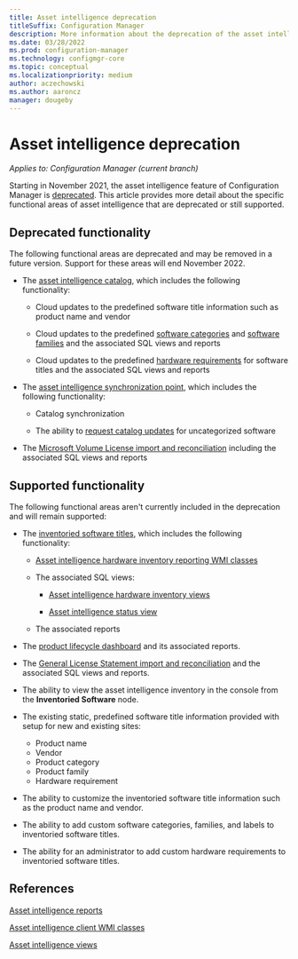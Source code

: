 ```yaml
---
title: Asset intelligence deprecation
titleSuffix: Configuration Manager
description: More information about the deprecation of the asset intelligence feature of Configuration Manager.
ms.date: 03/28/2022
ms.prod: configuration-manager
ms.technology: configmgr-core
ms.topic: conceptual
ms.localizationpriority: medium
author: aczechowski
ms.author: aaroncz
manager: dougeby
---
```


# Asset intelligence deprecation

*Applies to: Configuration Manager (current branch)*

Starting in November 2021, the asset intelligence feature of Configuration Manager is [deprecated](../../../plan-design/changes/deprecated/removed-and-deprecated-cmfeatures.md).<!-- 12454890 --> This article provides more detail about the specific functional areas of asset intelligence that are deprecated or still supported.

## Deprecated functionality

The following functional areas are deprecated and may be removed in a future version. Support for these areas will end November 2022.

- The [asset intelligence catalog](introduction-to-asset-intelligence.md#BKMK_AssetIntelligenceCatalog), which includes the following functionality:

  - Cloud updates to the predefined software title information such as product name and vendor

  - Cloud updates to the predefined [software categories](introduction-to-asset-intelligence.md#BKMK_SoftwareCategories) and [software families](introduction-to-asset-intelligence.md#BKMK_SoftwareFamilies) and the associated SQL views and reports

  - Cloud updates to the predefined [hardware requirements](introduction-to-asset-intelligence.md#BKMK_HardwareRequirements) for software titles and the associated SQL views and reports

- The [asset intelligence synchronization point](introduction-to-asset-intelligence.md#AssetIntelligenceSycnronizationPoint), which includes the following functionality:

  - Catalog synchronization

  - The ability to [request catalog updates](operations-for-asset-intelligence.md#BKMK_RequestCatalogUpdate) for uncategorized software

- The [Microsoft Volume License import and reconciliation](configuring-asset-intelligence.md#BKMK_ImportSoftwareLicenseInformation) including the associated SQL views and reports

## Supported functionality

The following functional areas aren't currently included in the deprecation and will remain supported:

- The [inventoried software titles](introduction-to-asset-intelligence.md#BKMK_InventoriedSoftwareTitles), which includes the following functionality:

  - [Asset intelligence hardware inventory reporting WMI classes](../../../../develop/reference/core/clients/client-classes/asset-intelligence-client-wmi-classes.md)

  - The associated SQL views:

    - [Asset intelligence hardware inventory views](../../../../develop/core/understand/sqlviews/asset-intelligence-views-configuration-manager.md#asset-intelligence-hardware-inventory-views)

    - [Asset intelligence status view](../../../../develop/core/understand/sqlviews/asset-intelligence-views-configuration-manager.md#asset-intelligence-status-view)

  - The associated reports

- The [product lifecycle dashboard](product-lifecycle-dashboard.md) and its associated reports.

- The [General License Statement import and reconciliation](configuring-asset-intelligence.md#BKMK_CreateGeneralLicenseStatement) and the associated SQL views and reports.

- The ability to view the asset intelligence inventory in the console from the **Inventoried Software** node.

- The existing static, predefined software title information provided with setup for new and existing sites:

  - Product name
  - Vendor
  - Product category
  - Product family
  - Hardware requirement

- The ability to customize the inventoried software title information such as the product name and vendor.

- The ability to add custom software categories, families, and labels to inventoried software titles.

- The ability for an administrator to add custom hardware requirements to inventoried software titles.

## References

[Asset intelligence reports](../../../servers/manage/list-of-reports.md#asset-intelligence)

[Asset intelligence client WMI classes](../../../../develop/reference/core/clients/client-classes/asset-intelligence-client-wmi-classes.md)

[Asset intelligence views](../../../../develop/core/understand/sqlviews/asset-intelligence-views-configuration-manager.md)
